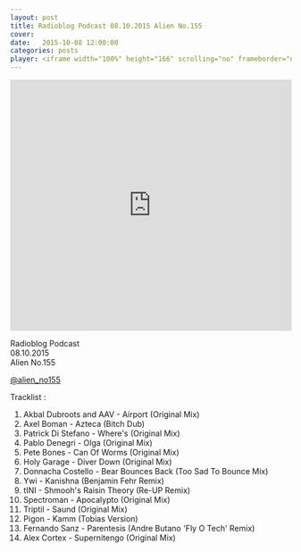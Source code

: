 ```yaml
---
layout: post
title: Radioblog Podcast 08.10.2015 Alien No.155
cover:
date:   2015-10-08 12:00:00
categories: posts
player: <iframe width="100%" height="166" scrolling="no" frameborder="no" src="https://w.soundcloud.com/player/?url=https%3A//api.soundcloud.com/tracks/227473966&amp;color=ff5500&amp;auto_play=false&amp;hide_related=false&amp;show_comments=true&amp;show_user=true&amp;show_reposts=false"></iframe>
---
```


<iframe width="100%" height="450" scrolling="no" frameborder="no" src="https://w.soundcloud.com/player/?url=https%3A//api.soundcloud.com/tracks/227473966&amp;auto_play=false&amp;hide_related=false&amp;show_comments=true&amp;show_user=true&amp;show_reposts=false&amp;visual=true"></iframe>

Radioblog Podcast <br/>
08.10.2015 <br/>
Alien No.155 <br/>

[@alien_no155](https://soundcloud.com/alien_no155)

Tracklist :
1. Akbal Dubroots and AAV - Airport (Original Mix)
2. Axel Boman - Azteca (Bitch Dub)
3. Patrick Di Stefano - Where's (Original Mix)
4. Pablo Denegri - Olga (Original Mix)
5. Pete Bones - Can Of Worms (Original Mix)
6. Holy Garage - Diver Down (Original Mix)
7. Donnacha Costello - Bear Bounces Back (Too Sad To Bounce Mix)
8. Ywi - Kanishna (Benjamin Fehr Remix)
9. tINI - Shmooh's Raisin Theory (Re-UP Remix)
10. Spectroman - Apocalypto (Original Mix)
11. Triptil - Saund (Original Mix)
12. Pigon - Kamm (Tobias Version)
13. Fernando Sanz - Parentesis (Andre Butano 'Fly O Tech' Remix)
14. Alex Cortex - Supernitengo (Original Mix)
